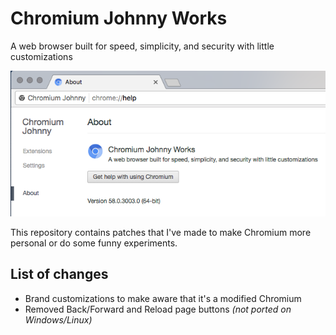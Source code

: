 # Chromium Johnny Works
A web browser built for speed, simplicity, and security with little customizations

![Preview](preview.png)

This repository contains patches that I've made to make Chromium more personal or do some funny experiments.

## List of changes
* Brand customizations to make aware that it's a modified Chromium
* Removed Back/Forward and Reload page buttons _(not ported on Windows/Linux)_
